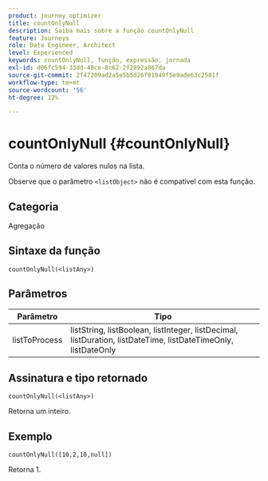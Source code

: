 ```yaml
---
product: journey optimizer
title: countOnlyNull
description: Saiba mais sobre a função countOnlyNull
feature: Journeys
role: Data Engineer, Architect
level: Experienced
keywords: countOnlyNull, função, expressão, jornada
exl-id: d06fc594-33dd-48ce-8c62-2f2892a867da
source-git-commit: 2f47209ad2a5e5b5d26f01949f5e9ade63c2581f
workflow-type: tm+mt
source-wordcount: '56'
ht-degree: 12%

---
```


# countOnlyNull {#countOnlyNull}

Conta o número de valores nulos na lista.

Observe que o parâmetro `<listObject>` não é compatível com esta função.

## Categoria

Agregação

## Sintaxe da função

`countOnlyNull(<listAny>)`

## Parâmetros

| Parâmetro | Tipo |
|-----------|------------------|
| listToProcess | listString, listBoolean, listInteger, listDecimal, listDuration, listDateTime, listDateTimeOnly, listDateOnly |

## Assinatura e tipo retornado

`countOnlyNull(<listAny>)`

Retorna um inteiro.

## Exemplo

`countOnlyNull([10,2,10,null])`

Retorna 1.
